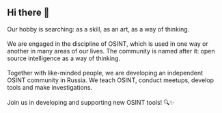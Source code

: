 ## Hi there 👋

Our hobby is searching: as a skill, as an art, as a way of thinking. <br />
<br />
We are engaged in the discipline of OSINT, which is used in one way or another in many areas of our lives. 
The community is named after it: open source intelligence as a way of thinking. <br />
<br />
Together with like-minded people, we are developing an independent OSINT community in Russia. We teach OSINT, conduct meetups, develop tools and make investigations. <br />
<br />
Join us in developing and supporting new OSINT tools! 🔍✨
